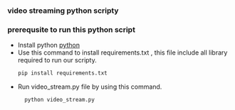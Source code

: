 ### video streaming python scripty
<a name="readme-top"></a>


### prerequsite to run this python  script 
* Install python
   [python](https://www.python.org/)
* Use this command to install requirements.txt , this file include all library required to run our scripty.
   ```sh
  pip install requirements.txt
  ```
* Run video_stream.py file by using this command.
   ``` sh
     python video_stream.py
   ```

   

